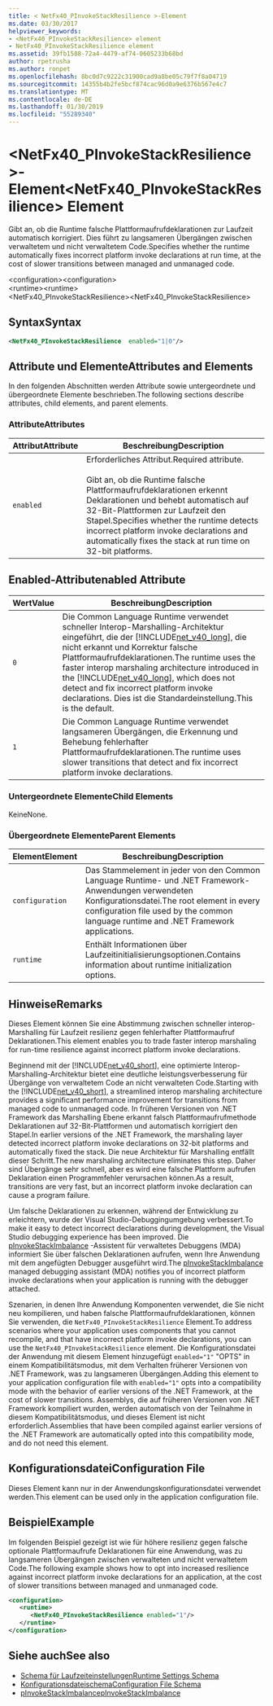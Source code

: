 ```yaml
---
title: < NetFx40_PInvokeStackResilience >-Element
ms.date: 03/30/2017
helpviewer_keywords:
- <NetFx40_PInvokeStackResilience> element
- NetFx40_PInvokeStackResilience element
ms.assetid: 39fb1588-72a4-4479-af74-0605233b68bd
author: rpetrusha
ms.author: ronpet
ms.openlocfilehash: 8bc0d7c9222c31900cad9a8be05c79f7f8a04719
ms.sourcegitcommit: 14355b4b2fe5bcf874cac96d0a9e6376b567e4c7
ms.translationtype: MT
ms.contentlocale: de-DE
ms.lasthandoff: 01/30/2019
ms.locfileid: "55289340"
---
```

# <a name="netfx40pinvokestackresilience-element"></a><span data-ttu-id="e2877-102">\<NetFx40_PInvokeStackResilience >-Element</span><span class="sxs-lookup"><span data-stu-id="e2877-102">\<NetFx40_PInvokeStackResilience> Element</span></span>
<span data-ttu-id="e2877-103">Gibt an, ob die Runtime falsche Plattformaufrufdeklarationen zur Laufzeit automatisch korrigiert. Dies führt zu langsameren Übergängen zwischen verwaltetem und nicht verwaltetem Code.</span><span class="sxs-lookup"><span data-stu-id="e2877-103">Specifies whether the runtime automatically fixes incorrect platform invoke declarations at run time, at the cost of slower transitions between managed and unmanaged code.</span></span>  
  
 <span data-ttu-id="e2877-104">\<configuration></span><span class="sxs-lookup"><span data-stu-id="e2877-104">\<configuration></span></span>  
<span data-ttu-id="e2877-105">\<runtime></span><span class="sxs-lookup"><span data-stu-id="e2877-105">\<runtime></span></span>  
<span data-ttu-id="e2877-106"><NetFx40_PInvokeStackResilience></span><span class="sxs-lookup"><span data-stu-id="e2877-106"><NetFx40_PInvokeStackResilience></span></span>  
  
## <a name="syntax"></a><span data-ttu-id="e2877-107">Syntax</span><span class="sxs-lookup"><span data-stu-id="e2877-107">Syntax</span></span>  
  
```xml  
<NetFx40_PInvokeStackResilience  enabled="1|0"/>  
```  
  
## <a name="attributes-and-elements"></a><span data-ttu-id="e2877-108">Attribute und Elemente</span><span class="sxs-lookup"><span data-stu-id="e2877-108">Attributes and Elements</span></span>  
 <span data-ttu-id="e2877-109">In den folgenden Abschnitten werden Attribute sowie untergeordnete und übergeordnete Elemente beschrieben.</span><span class="sxs-lookup"><span data-stu-id="e2877-109">The following sections describe attributes, child elements, and parent elements.</span></span>  
  
### <a name="attributes"></a><span data-ttu-id="e2877-110">Attribute</span><span class="sxs-lookup"><span data-stu-id="e2877-110">Attributes</span></span>  
  
|<span data-ttu-id="e2877-111">Attribut</span><span class="sxs-lookup"><span data-stu-id="e2877-111">Attribute</span></span>|<span data-ttu-id="e2877-112">Beschreibung</span><span class="sxs-lookup"><span data-stu-id="e2877-112">Description</span></span>|  
|---------------|-----------------|  
|`enabled`|<span data-ttu-id="e2877-113">Erforderliches Attribut.</span><span class="sxs-lookup"><span data-stu-id="e2877-113">Required attribute.</span></span><br /><br /> <span data-ttu-id="e2877-114">Gibt an, ob die Runtime falsche Plattformaufrufdeklarationen erkennt Deklarationen und behebt automatisch auf 32-Bit-Plattformen zur Laufzeit den Stapel.</span><span class="sxs-lookup"><span data-stu-id="e2877-114">Specifies whether the runtime detects incorrect platform invoke declarations and automatically fixes the stack at run time on 32-bit platforms.</span></span>|  
  
## <a name="enabled-attribute"></a><span data-ttu-id="e2877-115">Enabled-Attribut</span><span class="sxs-lookup"><span data-stu-id="e2877-115">enabled Attribute</span></span>  
  
|<span data-ttu-id="e2877-116">Wert</span><span class="sxs-lookup"><span data-stu-id="e2877-116">Value</span></span>|<span data-ttu-id="e2877-117">Beschreibung</span><span class="sxs-lookup"><span data-stu-id="e2877-117">Description</span></span>|  
|-----------|-----------------|  
|`0`|<span data-ttu-id="e2877-118">Die Common Language Runtime verwendet schneller Interop-Marshalling-Architektur eingeführt, die der [!INCLUDE[net_v40_long](../../../../../includes/net-v40-long-md.md)], die nicht erkannt und Korrektur falsche Plattformaufrufdeklarationen.</span><span class="sxs-lookup"><span data-stu-id="e2877-118">The runtime uses the faster interop marshaling architecture introduced in the [!INCLUDE[net_v40_long](../../../../../includes/net-v40-long-md.md)], which does not detect and fix incorrect platform invoke declarations.</span></span> <span data-ttu-id="e2877-119">Dies ist die Standardeinstellung.</span><span class="sxs-lookup"><span data-stu-id="e2877-119">This is the default.</span></span>|  
|`1`|<span data-ttu-id="e2877-120">Die Common Language Runtime verwendet langsameren Übergängen, die Erkennung und Behebung fehlerhafter Plattformaufrufdeklarationen.</span><span class="sxs-lookup"><span data-stu-id="e2877-120">The runtime uses slower transitions that detect and fix incorrect platform invoke declarations.</span></span>|  
  
### <a name="child-elements"></a><span data-ttu-id="e2877-121">Untergeordnete Elemente</span><span class="sxs-lookup"><span data-stu-id="e2877-121">Child Elements</span></span>  
 <span data-ttu-id="e2877-122">Keine</span><span class="sxs-lookup"><span data-stu-id="e2877-122">None.</span></span>  
  
### <a name="parent-elements"></a><span data-ttu-id="e2877-123">Übergeordnete Elemente</span><span class="sxs-lookup"><span data-stu-id="e2877-123">Parent Elements</span></span>  
  
|<span data-ttu-id="e2877-124">Element</span><span class="sxs-lookup"><span data-stu-id="e2877-124">Element</span></span>|<span data-ttu-id="e2877-125">Beschreibung</span><span class="sxs-lookup"><span data-stu-id="e2877-125">Description</span></span>|  
|-------------|-----------------|  
|`configuration`|<span data-ttu-id="e2877-126">Das Stammelement in jeder von den Common Language Runtime- und .NET Framework-Anwendungen verwendeten Konfigurationsdatei.</span><span class="sxs-lookup"><span data-stu-id="e2877-126">The root element in every configuration file used by the common language runtime and .NET Framework applications.</span></span>|  
|`runtime`|<span data-ttu-id="e2877-127">Enthält Informationen über Laufzeitinitialisierungsoptionen.</span><span class="sxs-lookup"><span data-stu-id="e2877-127">Contains information about runtime initialization options.</span></span>|  
  
## <a name="remarks"></a><span data-ttu-id="e2877-128">Hinweise</span><span class="sxs-lookup"><span data-stu-id="e2877-128">Remarks</span></span>  
 <span data-ttu-id="e2877-129">Dieses Element können Sie eine Abstimmung zwischen schneller interop-Marshalling für Laufzeit resilienz gegen fehlerhafter Plattformaufruf Deklarationen.</span><span class="sxs-lookup"><span data-stu-id="e2877-129">This element enables you to trade faster interop marshaling for run-time resilience against incorrect platform invoke declarations.</span></span>  
  
 <span data-ttu-id="e2877-130">Beginnend mit der [!INCLUDE[net_v40_short](../../../../../includes/net-v40-short-md.md)], eine optimierte Interop-Marshalling-Architektur bietet eine deutliche leistungsverbesserung für Übergänge von verwaltetem Code an nicht verwalteten Code.</span><span class="sxs-lookup"><span data-stu-id="e2877-130">Starting with the [!INCLUDE[net_v40_short](../../../../../includes/net-v40-short-md.md)], a streamlined interop marshaling architecture provides a significant performance improvement for transitions from managed code to unmanaged code.</span></span> <span data-ttu-id="e2877-131">In früheren Versionen von .NET Framework das Marshalling Ebene erkannt falsch Plattformaufrufmethode Deklarationen auf 32-Bit-Plattformen und automatisch korrigiert den Stapel.</span><span class="sxs-lookup"><span data-stu-id="e2877-131">In earlier versions of the .NET Framework, the marshaling layer detected incorrect platform invoke declarations on 32-bit platforms and automatically fixed the stack.</span></span> <span data-ttu-id="e2877-132">Die neue Architektur für Marshalling entfällt dieser Schritt.</span><span class="sxs-lookup"><span data-stu-id="e2877-132">The new marshaling architecture eliminates this step.</span></span> <span data-ttu-id="e2877-133">Daher sind Übergänge sehr schnell, aber es wird eine falsche Plattform aufrufen Deklaration einen Programmfehler verursachen können.</span><span class="sxs-lookup"><span data-stu-id="e2877-133">As a result, transitions are very fast, but an incorrect platform invoke declaration can cause a program failure.</span></span>  
  
 <span data-ttu-id="e2877-134">Um falsche Deklarationen zu erkennen, während der Entwicklung zu erleichtern, wurde der Visual Studio-Debuggingumgebung verbessert.</span><span class="sxs-lookup"><span data-stu-id="e2877-134">To make it easy to detect incorrect declarations during development, the Visual Studio debugging experience has been improved.</span></span> <span data-ttu-id="e2877-135">Die [pInvokeStackImbalance](../../../../../docs/framework/debug-trace-profile/pinvokestackimbalance-mda.md) -Assistent für verwaltetes Debuggens (MDA) informiert Sie über falschen Deklarationen aufrufen, wenn Ihre Anwendung mit dem angefügten Debugger ausgeführt wird.</span><span class="sxs-lookup"><span data-stu-id="e2877-135">The [pInvokeStackImbalance](../../../../../docs/framework/debug-trace-profile/pinvokestackimbalance-mda.md) managed debugging assistant (MDA) notifies you of incorrect platform invoke declarations when your application is running with the debugger attached.</span></span>  
  
 <span data-ttu-id="e2877-136">Szenarien, in denen Ihre Anwendung Komponenten verwendet, die Sie nicht neu kompilieren, und haben falsche Plattformaufrufdeklarationen, können Sie verwenden, die `NetFx40_PInvokeStackResilience` Element.</span><span class="sxs-lookup"><span data-stu-id="e2877-136">To address scenarios where your application uses components that you cannot recompile, and that have incorrect platform invoke declarations, you can use the `NetFx40_PInvokeStackResilience` element.</span></span> <span data-ttu-id="e2877-137">Die Konfigurationsdatei der Anwendung mit diesem Element hinzugefügt `enabled="1"` "OPTS" in einem Kompatibilitätsmodus, mit dem Verhalten früherer Versionen von .NET Framework, was zu langsameren Übergängen.</span><span class="sxs-lookup"><span data-stu-id="e2877-137">Adding this element to your application configuration file with `enabled="1"` opts into a compatibility mode with the behavior of earlier versions of the .NET Framework, at the cost of slower transitions.</span></span> <span data-ttu-id="e2877-138">Assemblys, die auf früheren Versionen von .NET Framework kompiliert wurden, werden automatisch von der Teilnahme in diesem Kompatibilitätsmodus, und dieses Element ist nicht erforderlich.</span><span class="sxs-lookup"><span data-stu-id="e2877-138">Assemblies that have been compiled against earlier versions of the .NET Framework are automatically opted into this compatibility mode, and do not need this element.</span></span>  
  
## <a name="configuration-file"></a><span data-ttu-id="e2877-139">Konfigurationsdatei</span><span class="sxs-lookup"><span data-stu-id="e2877-139">Configuration File</span></span>  
 <span data-ttu-id="e2877-140">Dieses Element kann nur in der Anwendungskonfigurationsdatei verwendet werden.</span><span class="sxs-lookup"><span data-stu-id="e2877-140">This element can be used only in the application configuration file.</span></span>  
  
## <a name="example"></a><span data-ttu-id="e2877-141">Beispiel</span><span class="sxs-lookup"><span data-stu-id="e2877-141">Example</span></span>  
 <span data-ttu-id="e2877-142">Im folgenden Beispiel gezeigt ist wie für höhere resilienz gegen falsche optionale Plattformaufrufe Deklarationen für eine Anwendung, was zu langsameren Übergängen zwischen verwalteten und nicht verwaltetem Code.</span><span class="sxs-lookup"><span data-stu-id="e2877-142">The following example shows how to opt into increased resilience against incorrect platform invoke declarations for an application, at the cost of slower transitions between managed and unmanaged code.</span></span>  
  
```xml  
<configuration>  
   <runtime>  
      <NetFx40_PInvokeStackResilience enabled="1"/>  
   </runtime>  
</configuration>  
```  
  
## <a name="see-also"></a><span data-ttu-id="e2877-143">Siehe auch</span><span class="sxs-lookup"><span data-stu-id="e2877-143">See also</span></span>
- [<span data-ttu-id="e2877-144">Schema für Laufzeiteinstellungen</span><span class="sxs-lookup"><span data-stu-id="e2877-144">Runtime Settings Schema</span></span>](../../../../../docs/framework/configure-apps/file-schema/runtime/index.md)
- [<span data-ttu-id="e2877-145">Konfigurationsdateischema</span><span class="sxs-lookup"><span data-stu-id="e2877-145">Configuration File Schema</span></span>](../../../../../docs/framework/configure-apps/file-schema/index.md)
- [<span data-ttu-id="e2877-146">pInvokeStackImbalance</span><span class="sxs-lookup"><span data-stu-id="e2877-146">pInvokeStackImbalance</span></span>](../../../../../docs/framework/debug-trace-profile/pinvokestackimbalance-mda.md)

